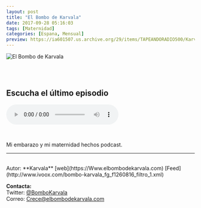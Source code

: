 ```yaml
---
layout: post
title: "El Bombo de Karvala"
date: 2017-09-28 05:16:03
tags: [Maternidad]
categories: [Espana, Mensual]
preview: https://ia601507.us.archive.org/29/items/TAPEANDORADIO500/Karvala300px1-SaraG.Sandn.jpg
---
```


![El Bombo de Karvala](https://ia601507.us.archive.org/29/items/TAPEANDORADIO500/Karvala500px1-SaraG.Sandn.jpg)

<br/>
<br/>

## Escucha el último episodio

<!--reproductor-feed=http://www.ivoox.com/bombo-karvala_fg_f1260816_filtro_1.xml-->
<!--reproductor-start-->
<audio id="audio" preload="auto" controls="" src="http://www.ivoox.com/25-cinco-seis-meses-guarderia-conciliacion_mf_20761159_feed_1.mp3"></audio>
<!--reproductor-end-->

<br>

Mi embarazo y mi maternidad hechos podcast.

_ _ _

<br>
Autor: **Karvala**  
[web](https://Www.elbombodekarvala.com)  
[Feed](http://www.ivoox.com/bombo-karvala_fg_f1260816_filtro_1.xml)  


**Contacta:**  
Twitter: [@BomboKarvala](https://twitter.com/BomboKarvala)  
Correo: [Crece@elbombodekarvala.com](mailto:Crece@elbombodekarvala.com)  

